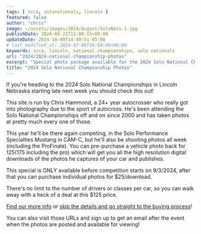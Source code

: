 ```yaml
---
tags: [ scca, solonationals, lincoln ]
featured: false
author: "chris"
image: ~/assets/images/2024/August/SoloNats-1.jpg
publishDate: 2024-08-21T12:00:15+00:00
updateDate: 2024-10-09T14:49:51-05:00
# last_modified_at: 2024-07-08T16:50:08+00:00
keywords: scca, lincoln, national championships, solo nationals
url: "2024/2024-national-championship-photos"
excerpt: "Special photo package available for the 2024 Solo National Championships"
title: "2024 Solo National Championship Photos"
---
```


If you're heading to the 2024 Solo National Championships in Lincoln Nebraska starting late next week you should check this out! 

This site is run by Chris Hammond, a 24+ year autocrosser who really got into photography due to the sport of autocross. He's been attending the Solo National Championships off and on since 2000 and has taken photos at pretty much every one of those.

This year he'll be there again competing, in the Solo Performance Specialties Mustang in CAM-C, but he'll also be shooting photos all week (including the ProFinale). You can pre-purchase a vehicle photo back for $125 ($175 including the pro) which will get you all the high resolution digital downloads of the photos he captures of your car and publishes. 

This special is ONLY available before competition starts on 9/3/2024, after that you can purchase individual photos for $25/download. 

There's no limit to the number of drivers or classes per car, so you can walk away with a heck of a deal at this $125 price. 

[Find our more info](https://rainbowmarks.com/Events/2024/08/SoloNationals) or [skip the details and go straight to the buying process](https://rainbowmarks.square.site/product/2024-solo-nationals/4)!

You can also visit those URLs and sign up to get an email after the event when the photos are posted and available for viewing!
